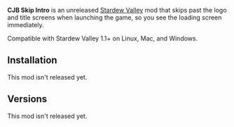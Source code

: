 ﻿**CJB Skip Intro** is an unreleased [Stardew Valley](http://stardewvalley.net/) mod that skips past
the logo and title screens when launching the game, so you see the loading screen immediately.

Compatible with Stardew Valley 1.1+ on Linux, Mac, and Windows.

## Installation
This mod isn't released yet.

## Versions
This mod isn't released yet.
